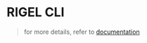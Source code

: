# RIGEL CLI
> for more details, refer to [documentation](https://mustafaskyer.github.io/rigelcli.docs/#/)